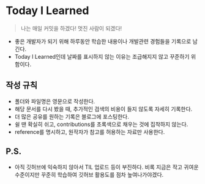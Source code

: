# Today I Learned

> 나는 매일 커밋을 하겠다! 멋진 사람이 되겠다!

- 좋은 개발자가 되기 위해 하루동안 학습한 내용이나 개발관련 경험들을 기록으로 남긴다.
- Today I Learned인데 날짜를 표시하지 않는 이유는 조급해지지 않고 꾸준하기 위함이다.

## 작성 규칙

- 폴더와 파일명은 영문으로 작성한다.
- 해당 문서를 다시 봤을 때, 추가적인 검색의 비용이 들지 않도록 자세히 기록한다.
- 더 많은 공유를 원하는 기록은 블로그에 포스팅한다.
- 쉴 땐 확실히 쉬고, contributions를 초록색으로 채우는 것에 집착하지 않는다.
- reference를 명시하고, 원작자가 참고를 허용하는 자료만 사용한다.

## P.S.
- 아직 깃허브에 익숙하지 않아서 TIL 업로드 등이 부진하다. 비록 지금은 작고 귀여운 수준이지만 꾸준히 학습하여 깃허브 활용도를 점차 높여나가야겠다.
#### 

